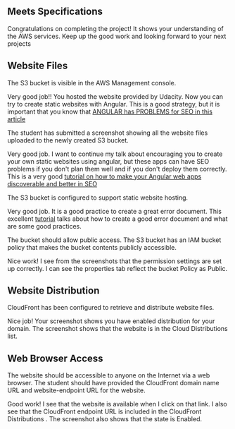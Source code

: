 ## Meets Specifications

Congratulations on completing the project! It shows your understanding of the AWS services. Keep up the good work and looking forward to your next projects

## Website Files

The S3 bucket is visible in the AWS Management console.

Very good job!! You hosted the website provided by Udacity. Now you can try to create static websites with Angular. This is a good strategy, but it is important that you know that [ANGULAR has PROBLEMS for SEO in this article](https://searchengineland.com/angular-universal-what-you-need-to-know-for-seo-311437)

The student has submitted a screenshot showing all the website files uploaded to the newly created S3 bucket.

Very good job. I want to continue my talk about encouraging you to create your own static websites using angular, but these apps can have SEO problems if you don't plan them well and if you don't deploy them correctly. This is a very good [tutorial on how to make your Angular web apps discoverable and better in SEO](https://www.youtube.com/watch?reload=9&v=_bZDjQOMf4U)

The S3 bucket is configured to support static website hosting.

Very good job. It is a good practice to create a great error document. This excellent [tutorial](https://www.portent.com/blog/seo/create-a-great-404-page.htm) talks about how to create a good error document and what are some good practices.

The bucket should allow public access. The S3 bucket has an IAM bucket policy that makes the bucket contents publicly accessible.

Nice work! I see from the screenshots that the permission settings are set up correctly. I can see the properties tab reflect the bucket Policy as Public.

## Website Distribution

CloudFront has been configured to retrieve and distribute website files.

Nice job! Your screenshot shows you have enabled distribution for your domain. The screenshot shows that the website is in the Cloud Distributions list.

## Web Browser Access

The website should be accessible to anyone on the Internet via a web browser. The student should have provided the CloudFront domain name URL and website-endpoint URL for the website.

Good work! I see that the website is available when I click on that link. I also see that the CloudFront endpoint URL is included in the CloudFront Distributions . The screenshot also shows that the state is Enabled.